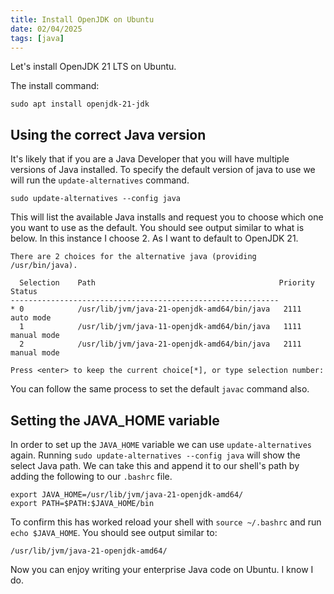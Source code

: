 ```yaml
---
title: Install OpenJDK on Ubuntu
date: 02/04/2025
tags: [java]
---
```


Let's install OpenJDK 21 LTS on Ubuntu.

<!-- more -->

The install command:

```
sudo apt install openjdk-21-jdk
```

## Using the correct Java version

It's likely that if you are a Java Developer that you will have multiple versions of Java installed.
To specify the default version of java to use we will run the `update-alternatives` command.

```
sudo update-alternatives --config java
```

This will list the available Java installs and request you to choose which one you want to use as the default.
You should see output similar to what is below. In this instance I choose 2. As I want to default to OpenJDK 21.

```
There are 2 choices for the alternative java (providing /usr/bin/java).

  Selection    Path                                         Priority   Status
------------------------------------------------------------
* 0            /usr/lib/jvm/java-21-openjdk-amd64/bin/java   2111      auto mode
  1            /usr/lib/jvm/java-11-openjdk-amd64/bin/java   1111      manual mode
  2            /usr/lib/jvm/java-21-openjdk-amd64/bin/java   2111      manual mode

Press <enter> to keep the current choice[*], or type selection number:
```

You can follow the same process to set the default `javac` command also.

## Setting the JAVA_HOME variable

In order to set up the `JAVA_HOME` variable we can use `update-alternatives` again. Running `sudo update-alternatives --config java`
will show the select Java path. We can take this and append it to our shell's path by adding the following to
our `.bashrc` file.

```
export JAVA_HOME=/usr/lib/jvm/java-21-openjdk-amd64/
export PATH=$PATH:$JAVA_HOME/bin
```

To confirm this has worked reload your shell with `source ~/.bashrc` and run `echo $JAVA_HOME`. You should see output similar to:

```
/usr/lib/jvm/java-21-openjdk-amd64/
```

Now you can enjoy writing your enterprise Java code on Ubuntu. I know I do.
